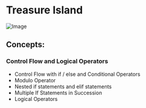 # Treasure Island
![Image](https://github.com/user-attachments/assets/30b8778e-d6b3-4460-858f-a4de06d29ec4)

## Concepts:
### Control Flow and Logical Operators
- Control Flow with if / else and Conditional Operators
- Modulo Operator
- Nested if statements and elif statements
- Multiple If Statements in Succession
- Logical Operators
